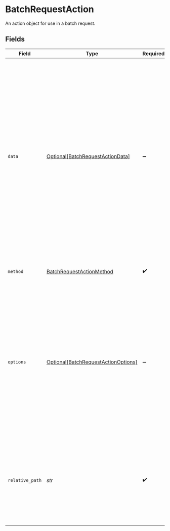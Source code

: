 # BatchRequestAction

An action object for use in a batch request.


## Fields

| Field                                                                                                                                                                                                                                                                                                              | Type                                                                                                                                                                                                                                                                                                               | Required                                                                                                                                                                                                                                                                                                           | Description                                                                                                                                                                                                                                                                                                        | Example                                                                                                                                                                                                                                                                                                            |
| ------------------------------------------------------------------------------------------------------------------------------------------------------------------------------------------------------------------------------------------------------------------------------------------------------------------ | ------------------------------------------------------------------------------------------------------------------------------------------------------------------------------------------------------------------------------------------------------------------------------------------------------------------ | ------------------------------------------------------------------------------------------------------------------------------------------------------------------------------------------------------------------------------------------------------------------------------------------------------------------ | ------------------------------------------------------------------------------------------------------------------------------------------------------------------------------------------------------------------------------------------------------------------------------------------------------------------ | ------------------------------------------------------------------------------------------------------------------------------------------------------------------------------------------------------------------------------------------------------------------------------------------------------------------ |
| `data`                                                                                                                                                                                                                                                                                                             | [Optional[BatchRequestActionData]](../../models/shared/batchrequestactiondata.md)                                                                                                                                                                                                                                  | :heavy_minus_sign:                                                                                                                                                                                                                                                                                                 | For `GET` requests, this should be a map of query parameters you would have normally passed in the URL. Options and pagination are not accepted here; put them in `options` instead. For `POST`, `PATCH`, and `PUT` methods, this should be the content you would have normally put in the data field of the body. |                                                                                                                                                                                                                                                                                                                    |
| `method`                                                                                                                                                                                                                                                                                                           | [BatchRequestActionMethod](../../models/shared/batchrequestactionmethod.md)                                                                                                                                                                                                                                        | :heavy_check_mark:                                                                                                                                                                                                                                                                                                 | The HTTP method you wish to emulate for the action.                                                                                                                                                                                                                                                                | get                                                                                                                                                                                                                                                                                                                |
| `options`                                                                                                                                                                                                                                                                                                          | [Optional[BatchRequestActionOptions]](../../models/shared/batchrequestactionoptions.md)                                                                                                                                                                                                                            | :heavy_minus_sign:                                                                                                                                                                                                                                                                                                 | Pagination (`limit` and `offset`) and output options (`fields` or `expand`) for the action. “Pretty” JSON output is not an available option on individual actions; if you want pretty output, specify that option on the parent request.                                                                           |                                                                                                                                                                                                                                                                                                                    |
| `relative_path`                                                                                                                                                                                                                                                                                                    | *str*                                                                                                                                                                                                                                                                                                              | :heavy_check_mark:                                                                                                                                                                                                                                                                                                 | The path of the desired endpoint relative to the API’s base URL. Query parameters are not accepted here; put them in `data` instead.                                                                                                                                                                               | /tasks/123                                                                                                                                                                                                                                                                                                         |